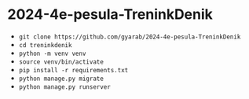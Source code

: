 # 2024-4e-pesula-TreninkDenik

- `git clone https://github.com/gyarab/2024-4e-pesula-TreninkDenik`
- `cd treninkdenik`
- `python -m venv venv`
- `source venv/bin/activate`
- `pip install -r requirements.txt`
- `python manage.py migrate`
- `python manage.py runserver`